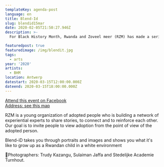 ```yaml
---
templateKey: agenda-post
language: en
title: Blend-Id
slug: blendid15mar
date: 2020-02-05T21:50:27.946Z
description: >-
  For Black History Month, Rwanda and Zoveel meer (RZM) has made a series of powerful portraits.

featuredpost: true
featuredimage: /img/blendit.jpg
tags:
  - arts
year: '2020'
artists:
  - BHM
location: Antwerp
datestart: 2020-03-15T12:00:00.000Z
dateend: 2020-03-15T18:00:00.000Z
---
```

[Attend this event on Facebook](https://www.facebook.com/events/1916202505180705/?active_tab=about)
<br/>
[Address: see this map](https://goo.gl/maps/35ANAdevZTDjM3zE7)


RZM is a young organization of adopted people who is building a network of experiential experts to share stories, to connect and to reinforce each other.
Our goal is to invite people to view adoption from the point of view of the adopted person.

Blend-iD takes you through portraits and images and shows you what it's like to grow up as a Rwandan child in a white environment

📸Photographers: Trudy Kazangu, Sulaiman Jaffa and  Stedelijke Academie Turnhout.
